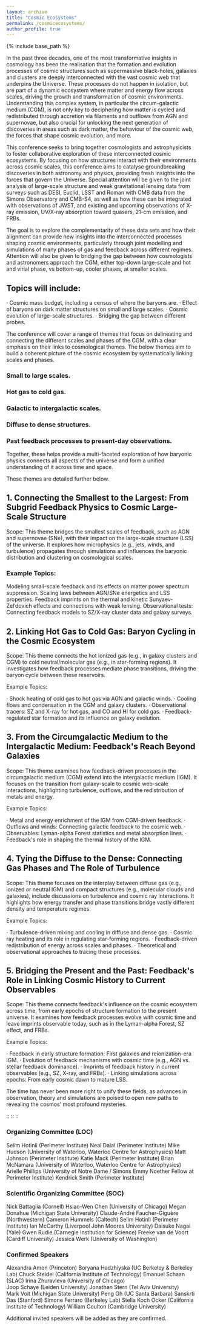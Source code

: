 ```yaml
---
layout: archive
title: "Cosmic Ecosystems"
permalink: /cosmicecosystems/
author_profile: true
---
```


{% include base_path %}

In the past three decades, one of the most transformative insights in cosmology has been the realisation that the formation and evolution processes of cosmic structures such as supermassive black-holes, galaxies and clusters are deeply interconnected with the vast cosmic web that underpins the Universe. These processes do not happen in isolation, but are part of a dynamic ecosystem where matter and energy flow across scales, driving the growth and transformation of cosmic environments. Understanding this complex system, in particular the circum-galactic medium (CGM), is not only key to deciphering how matter is cycled and redistributed through accretion via filaments and outflows from AGN and supernovae, but also crucial for unlocking the next generation of discoveries in areas such as dark matter, the behaviour of the cosmic web, the forces that shape cosmic evolution, and more.
 
This conference seeks to bring together cosmologists and astrophysicists to foster collaborative exploration of these interconnected cosmic ecosystems. By focusing on how structures interact with their environments across cosmic scales, this conference aims to catalyse groundbreaking discoveries in both astronomy and physics, providing fresh insights into the forces that govern the Universe. Special attention will be given to the joint analysis of large-scale structure and weak gravitational lensing data from surveys such as DESI, Euclid, LSST and Roman with CMB data from the Simons Observatory and CMB-S4, as well as how these can be integrated with observations of JWST, and existing and upcoming observations of X-ray emission, UV/X-ray absorption toward quasars, 21-cm emission, and FRBs.
 
The goal is to explore the complementarity of these data sets and how their alignment can provide new insights into the interconnected processes shaping cosmic environments, particularly through joint modelling and simulations of many phases of gas and feedback across different regimes. Attention will also be given to bridging the gap between how cosmologists and astronomers approach the CGM, either top-down large-scale and hot and virial phase, vs bottom-up, cooler phases, at smaller scales.
 
## Topics will include:

· Cosmic mass budget, including a census of where the baryons are.
· Effect of baryons on dark matter structures on small and large scales.
· Cosmic evolution of large-scale structures.
· Bridging the gap between different probes.

The conference will cover a range of themes that focus on delineating and connecting the different scales and phases of the CGM, with a clear emphasis on their links to cosmological themes. The below themes aim to build a coherent picture of the cosmic ecosystem by systematically linking scales and phases.  

### Small to large scales.
### Hot gas to cold gas.
### Galactic to intergalactic scales.
### Diffuse to dense structures.
### Past feedback processes to present-day observations. 

Together, these helps provide a multi-faceted exploration of how baryonic physics connects all aspects of the universe and form a unified understanding of it across time and space.  

These themes are detailed further below. 

## 1. Connecting the Smallest to the Largest: From Subgrid Feedback Physics to Cosmic Large-Scale Structure 

Scope: This theme bridges the smallest scales of feedback, such as AGN and supernovae (SNe), with their impact on the large-scale structure (LSS) of the universe. It explores how microphysics (e.g., jets, winds, and turbulence) propagates through simulations and influences the baryonic distribution and clustering on cosmological scales. 

### Example Topics: 

Modeling small-scale feedback and its effects on matter power spectrum suppression.
Scaling laws between AGN/SNe energetics and LSS properties.
Feedback imprints on the thermal and kinetic Sunyaev-Zel’dovich effects and connections with weak lensing.
Observational tests: Connecting feedback models to SZ/X-ray cluster data and galaxy surveys. 
 
## 2. Linking Hot Gas to Cold Gas: Baryon Cycling in the Cosmic Ecosystem 

Scope: This theme connects the hot ionized gas (e.g., in galaxy clusters and CGM) to cold neutral/molecular gas (e.g., in star-forming regions). It investigates how feedback processes mediate phase transitions, driving the baryon cycle between these reservoirs. 

Example Topics: 

· Shock heating of cold gas to hot gas via AGN and galactic winds. 
· Cooling flows and condensation in the CGM and galaxy clusters. 
· Observational tracers: SZ and X-ray for hot gas, and CO and HI for cold gas. 
· Feedback-regulated star formation and its influence on galaxy evolution. 

## 3. From the Circumgalactic Medium to the Intergalactic Medium: Feedback's Reach Beyond Galaxies 

Scope: This theme examines how feedback-driven processes in the circumgalactic medium (CGM) extend into the intergalactic medium (IGM). It focuses on the transition from galaxy-scale to cosmic web-scale interactions, highlighting turbulence, outflows, and the redistribution of metals and energy. 


Example Topics: 

· Metal and energy enrichment of the IGM from CGM-driven feedback. 
· Outflows and winds: Connecting galactic feedback to the cosmic web. 
· Observables: Lyman-alpha Forest statistics and metal absorption lines. 
· Feedback's role in shaping the thermal history of the IGM. 

## 4. Tying the Diffuse to the Dense: Connecting Gas Phases and The Role of Turbulence 

Scope: This theme focuses on the interplay between diffuse gas (e.g., ionized or neutral IGM) and compact structures (e.g., molecular clouds and galaxies), include discussions on turbulence and cosmic ray interactions. It highlights how energy transfer and phase transitions bridge vastly different density and temperature regimes. 

Example Topics: 

· Turbulence-driven mixing and cooling in diffuse and dense gas. 
· Cosmic ray heating and its role in regulating star-forming regions. 
· Feedback-driven redistribution of energy across scales and phases. 
· Theoretical and observational approaches to tracing these processes. 

## 5. Bridging the Present and the Past: Feedback's Role in Linking Cosmic History to Current Observables 

Scope: 
This theme connects feedback's influence on the cosmic ecosystem across time, from early epochs of structure formation to the present universe. It examines how feedback processes evolve with cosmic time and leave imprints observable today, such as in the Lyman-alpha Forest, SZ effect, and FRBs. 


Example Topics: 

· Feedback in early structure formation: First galaxies and reionization-era IGM. 
· Evolution of feedback mechanisms with cosmic time (e.g., AGN vs. stellar feedback dominance). 
· Imprints of feedback history in current observables (e.g., SZ, X-ray, and FRBs). 
· Linking simulations across epochs: From early cosmic dawn to mature LSS.
 
The time has never been more right to unify these fields, as advances in observation, theory and simulations are poised to open new paths to revealing the cosmos’ most profound mysteries.
 
::  ::  ::

### Organizing Committee (LOC) 
 
Selim Hotinli (Perimeter Institute) 
Neal Dalal (Perimeter Institute) 
Mike Hudson (University of Waterloo, Waterloo Centre for Astrophysics) 
Matt Johnson (Perimeter Institute) 
Katie Mack (Perimeter Institute) 
Brian McNamara (University of Waterloo, Waterloo Centre for Astrophysics) 
Arielle Phillips (University of Notre Dame / Simons Emmy Noether Fellow at Perimeter Institute) 
Kendrick Smith (Perimeter Institute) 

### Scientific Organizing Committee (SOC) 
 
Nick Battaglia (Cornell) 
Hsiao-Wen Chen (University of Chicago) 
Megan Donahue (Michigan State University) 
Claude-André Faucher-Giguère (Northwestern) 
Cameron Hummels (Caltech) 
Selim Hotinli (Perimeter Institute) 
Ian McCarthy (Liverpool John Moores University) 
Daisuke Nagai (Yale) 
Gwen Rudie (Carnegie Institution for Science) 
Freeke van de Voort (Cardiff University) 
Jessica Werk (University of Washington) 

### Confirmed Speakers 

Alexandra Amon (Princeton) 
Boryana Hadzhiyska (UC Berkeley & Berkeley Lab) 
Chuck Steidel (California Institute of Technology) 
Emanuel Schaan (SLAC) 
Irina Zhuravleva (University of Chicago)  
Joop Schaye (Leiden University) 
Jonathan Stern (Tel Aviv University)  
Mark Voit (Michigan State University) 
Peng Oh (UC Santa Barbara) 
Sanskrti Das (Stanford) 
Simone Ferraro (Berkeley Lab) 
Stella Koch Ocker (California Institute of Technology) 
William Coulton (Cambridge University) 

Additional invited speakers will be added as they are confirmed. 
